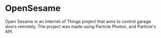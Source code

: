 # OpenSesame
Open Sesame is an Internet of Things project that aims to control garage doors remotely.
The project was made using Particle Photon, and Particle's API.
